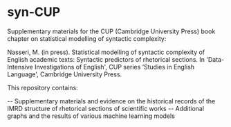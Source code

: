 # syn-CUP
Supplementary materials for the CUP (Cambridge University Press) book chapter on statistical modelling of syntactic complexity:

Nasseri, M. (in press). Statistical modelling of syntactic complexity of English academic texts: Syntactic predictors of rhetorical sections. In 'Data-Intensive Investigations of English', CUP series ‘Studies in English Language', Cambridge University Press.


This repository contains:

-- Supplementary materials and evidence on the historical records of the IMRD structure of rhetorical sections of scientific works
-- Additional graphs and the results of various machine learning models
